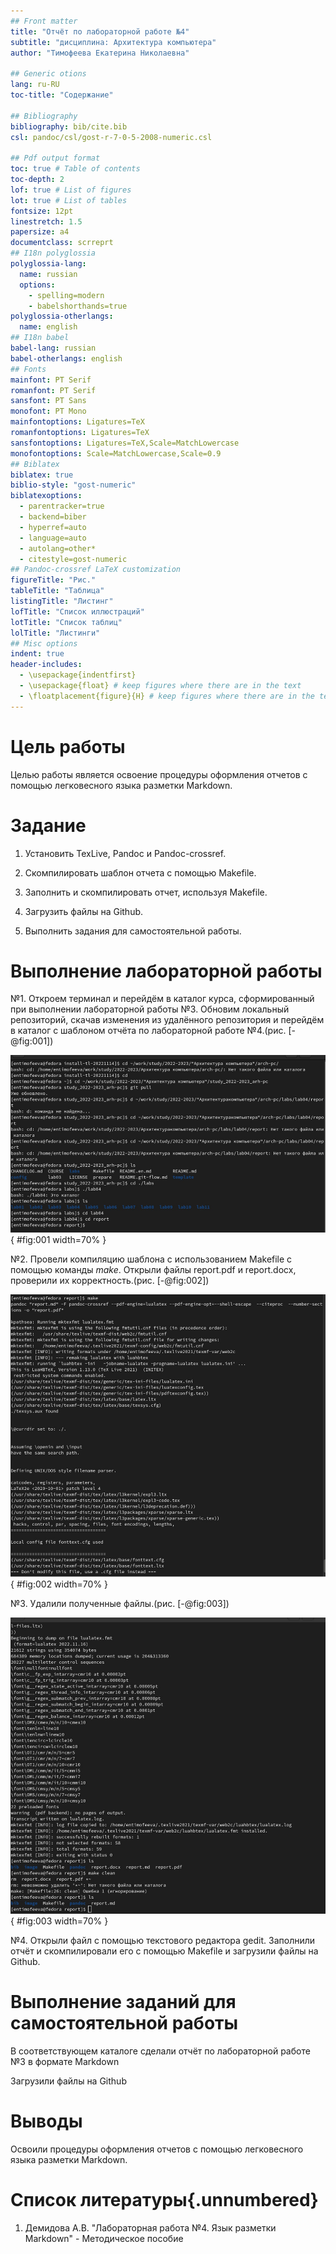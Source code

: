 ```yaml
---
## Front matter
title: "Отчёт по лабораторной работе №4"
subtitle: "дисциплина: Архитектура компьютера"
author: "Тимофеева Екатерина Николаевна"

## Generic otions
lang: ru-RU
toc-title: "Содержание"

## Bibliography
bibliography: bib/cite.bib
csl: pandoc/csl/gost-r-7-0-5-2008-numeric.csl

## Pdf output format
toc: true # Table of contents
toc-depth: 2
lof: true # List of figures
lot: true # List of tables
fontsize: 12pt
linestretch: 1.5
papersize: a4
documentclass: scrreprt
## I18n polyglossia
polyglossia-lang:
  name: russian
  options:
	- spelling=modern
	- babelshorthands=true
polyglossia-otherlangs:
  name: english
## I18n babel
babel-lang: russian
babel-otherlangs: english
## Fonts
mainfont: PT Serif
romanfont: PT Serif
sansfont: PT Sans
monofont: PT Mono
mainfontoptions: Ligatures=TeX
romanfontoptions: Ligatures=TeX
sansfontoptions: Ligatures=TeX,Scale=MatchLowercase
monofontoptions: Scale=MatchLowercase,Scale=0.9
## Biblatex
biblatex: true
biblio-style: "gost-numeric"
biblatexoptions:
  - parentracker=true
  - backend=biber
  - hyperref=auto
  - language=auto
  - autolang=other*
  - citestyle=gost-numeric
## Pandoc-crossref LaTeX customization
figureTitle: "Рис."
tableTitle: "Таблица"
listingTitle: "Листинг"
lofTitle: "Список иллюстраций"
lotTitle: "Список таблиц"
lolTitle: "Листинги"
## Misc options
indent: true
header-includes:
  - \usepackage{indentfirst}
  - \usepackage{float} # keep figures where there are in the text
  - \floatplacement{figure}{H} # keep figures where there are in the text
---
```


# Цель работы 

Целью работы является освоение процедуры оформления отчетов с помощью
легковесного языка разметки Markdown.

# Задание

 1. Установить TexLive, Pandoc и Pandoc-crossref.
 
 2. Cкомпилировать шаблон отчета с помощью Makefile.
 
 3. Заполнить и скомпилировать отчет, используя Makefile.
 
 4. Загрузить файлы на Github.
 
 5. Выполнить задания для самостоятельной работы.

# Выполнение лабораторной работы

  №1. Откроем терминал и перейдём в каталог курса, сформированный при выполнении лабораторной работы №3. Обновим локальный репозиторий, скачав изменения из удалённого репозитория и перейдём в каталог с шаблоном отчёта по лабораторной работе №4.(рис. [-@fig:001])
  
 ![Подготовка рабочего пространства](./image/картинка1){ #fig:001 width=70% }
 
  №2. Провели компиляцию шаблона с использованием Makefile с помощью команды *make*. Открыли файлы report.pdf и report.docx, проверили их корректность.(рис. [-@fig:002])
  
 ![Компиляция шаблонов](./image/карт3){ #fig:002 width=70% }
 
  №3. Удалили полученные файлы.(рис. [-@fig:003])
  
 ![Удаление файлов](./image/карт2){ #fig:003 width=70% }
 
  №4. Открыли файл с помощью текстового редактора gedit. Заполнили отчёт и скомпилировали его с помощью Makefile и загрузили файлы на Github.
  
# Выполнение заданий для самостоятельной работы

 В соответствующем каталоге сделали отчёт по лабораторной работе №3 в формате Markdown 
 
 Загрузили файлы на Github 


# Выводы

 Освоили процедуры оформления отчетов с помощью легковесного языка разметки Markdown.
 
# Список литературы{.unnumbered}

 1. Демидова А.В. "Лабораторная работа №4. Язык разметки Markdown" - Методическое пособие
